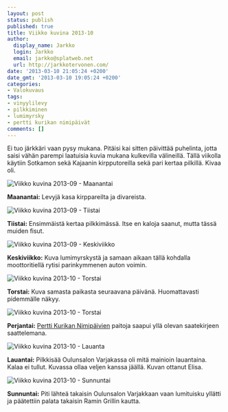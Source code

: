 ```yaml
---
layout: post
status: publish
published: true
title: Viikko kuvina 2013-10
author:
  display_name: Jarkko
  login: Jarkko
  email: jarkko@splatweb.net
  url: http://jarkkotervonen.com/
date: '2013-03-10 21:05:24 +0200'
date_gmt: '2013-03-10 19:05:24 +0200'
categories:
- Valokuvaus
tags:
- vinyylilevy
- pilkkiminen
- lumimyrsky
- pertti kurikan nimipäivät
comments: []
---
```

Ei tuo järkkäri vaan pysy mukana. Pitäisi kai sitten päivittää puhelinta, jotta saisi vähän parempi laatuisia kuvia mukana kulkevilla välineillä. Tällä viikolla käytiin Sotkamon sekä Kajaanin kirpputoreilla sekä pari kertaa pilkillä. Kivaa oli.

<img alt="Viikko kuvina 2013-09 - Maanantai" src="http://jarkkotervonen.com/wp-content/uploads/2013/03/2013-10-ma-550x364.jpg" />

__Maanantai:__ Levyjä kasa kirppareilta ja divareista.

<img alt="Viikko kuvina 2013-09 - Tiistai" src="http://jarkkotervonen.com/wp-content/uploads/2013/03/2013-10-ti-550x364.jpg" />

__Tiistai:__ Ensimmäistä kertaa pilkkimässä. Itse en kaloja saanut, mutta tässä muiden fisut.

<img alt="Viikko kuvina 2013-09 - Keskiviikko" src="http://jarkkotervonen.com/wp-content/uploads/2013/03/2013-10-ke-550x410.jpg" />

__Keskiviikko:__ Kuva lumimyrskystä ja samaan aikaan tällä kohdalla moottoritiellä rytisi parinkymmenen auton voimin.

<img alt="Viikko kuvina 2013-10 - Torstai" src="http://jarkkotervonen.com/wp-content/uploads/2013/03/2013-10-to-550x410.jpg" />

__Torstai:__ Kuva samasta paikasta seuraavana päivänä. Huomattavasti pidemmälle näkyy.

<img alt="Viikko kuvina 2013-10 - Torstai" src="http://jarkkotervonen.com/wp-content/uploads/2013/03/2013-10-pe-410x550.jpg" />

__Perjantai:__ [Pertti Kurikan Nimipäivien](http://kovasikajuttu.fi/) paitoja saapui yllä olevan saatekirjeen saattelemana.

<img alt="Viikko kuvina 2013-10 - Lauanta" src="http://jarkkotervonen.com/wp-content/uploads/2013/03/2013-10-la-550x364.jpg" />

__Lauantai:__ Pilkkisää Oulunsalon Varjakassa oli mitä mainioin lauantaina. Kalaa ei tullut. Kuvassa ollaa veljen kanssa jäällä. Kuvan ottanut Elisa.

<img class="aligncenter size-medium wp-image-782" alt="Viikko kuvina 2013-10 - Sunnuntai" src="http://jarkkotervonen.com/wp-content/uploads/2013/03/2013-10-su-550x410.jpg" />

__Sunnuntai:__ Piti lähteä takaisin Oulunsalon Varjakkaan vaan lumituisku yllätti ja päätettiin palata takaisin Ramin Grillin kautta.
